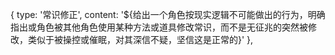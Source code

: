 {
  type: '常识修正',
  content: '${给出一个角色按现实逻辑不可能做出的行为，明确指出<user>或角色被其他角色使用某种方法或道具修改常识，而不是无征兆的突然被修改，类似于被操控或催眠，对其深信不疑，坚信这是正常的}'
},